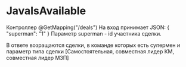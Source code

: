 # JavaIsAvailable


Контроллер @GetMapping("/deals")
На вход принимает JSON:
{
    "superman": "1"
}
Параметр superman - id участника сделки.
 
В ответе возращаются сделки, в команде которых есть супермен и параметр типа сделки [Самостоятельная, совместная лидер КМ, совместная лидер МЗП]
